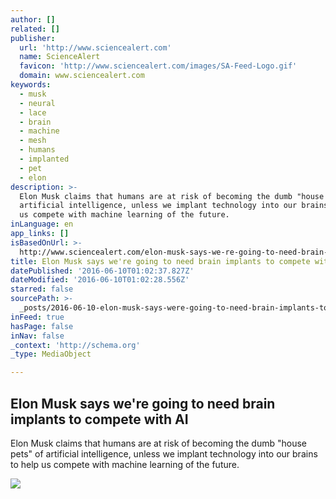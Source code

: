 ```yaml
---
author: []
related: []
publisher:
  url: 'http://www.sciencealert.com'
  name: ScienceAlert
  favicon: 'http://www.sciencealert.com/images/SA-Feed-Logo.gif'
  domain: www.sciencealert.com
keywords:
  - musk
  - neural
  - lace
  - brain
  - machine
  - mesh
  - humans
  - implanted
  - pet
  - elon
description: >-
  Elon Musk claims that humans are at risk of becoming the dumb "house pets" of
  artificial intelligence, unless we implant technology into our brains to help
  us compete with machine learning of the future.
inLanguage: en
app_links: []
isBasedOnUrl: >-
  http://www.sciencealert.com/elon-musk-says-we-re-going-to-need-brain-implants-to-compete-with-ai
title: Elon Musk says we're going to need brain implants to compete with AI
datePublished: '2016-06-10T01:02:37.827Z'
dateModified: '2016-06-10T01:02:28.556Z'
starred: false
sourcePath: >-
  _posts/2016-06-10-elon-musk-says-were-going-to-need-brain-implants-to-compete.md
inFeed: true
hasPage: false
inNav: false
_context: 'http://schema.org'
_type: MediaObject

---
```

<article style=""><h1>Elon Musk says we're going to need brain implants to compete with AI</h1><p>Elon Musk claims that humans are at risk of becoming the dumb "house pets" of artificial intelligence, unless we implant technology into our brains to help us compete with machine learning of the future.</p><img src="http://www.sciencealert.com/images/articles/processed/ElonMusk2_web_1024.jpg" /></article>